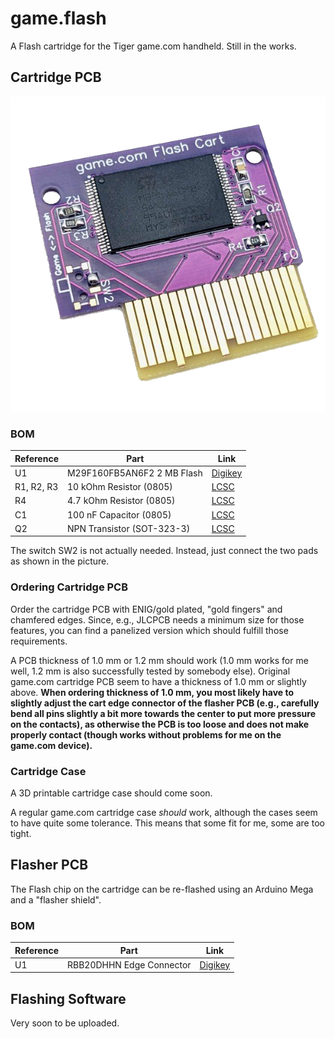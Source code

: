 # game.flash
A Flash cartridge for the Tiger game.com handheld.
Still in the works.

## Cartridge PCB
<img src="./images/cart.png" alt="drawing" width="600"/>

### BOM
| **Reference** | **Part** | **Link** |
|---------|------|------|
|U1 | M29F160FB5AN6F2 2 MB Flash | [Digikey](https://www.digikey.de/en/products/detail/alliance-memory-inc/M29F160FB5AN6F2/12180105)|
|R1, R2, R3 | 10 kOhm Resistor (0805) | [LCSC](https://www.lcsc.com/product-detail/Chip-Resistor-Surface-Mount_UNI-ROYAL-Uniroyal-Elec-0805W8F1002T5E_C17414.html) |
|R4 | 4.7 kOhm Resistor (0805) | [LCSC](https://www.lcsc.com/product-detail/Chip-Resistor-Surface-Mount_UNI-ROYAL-Uniroyal-Elec-0805W8F4701T5E_C17673.html)
|C1 | 100 nF Capacitor (0805) | [LCSC](https://www.lcsc.com/product-detail/Multilayer-Ceramic-Capacitors-MLCC-SMD-SMT_YAGEO-CC0805KRX7R9BB104_C49678.html)
|Q2 | NPN Transistor (SOT-323-3) | [LCSC](https://www.lcsc.com/product-detail/Bipolar-Transistors-BJT_PANJIT-International-MMBT3904W_R1_00001_C142339.html)

The switch SW2 is not actually needed.
Instead, just connect the two pads as shown in the picture.

### Ordering Cartridge PCB
Order the cartridge PCB with ENIG/gold plated, "gold fingers" and chamfered edges.
Since, e.g., JLCPCB needs a minimum size for those features, you can find a panelized version which should fulfill those requirements.

A PCB thickness of 1.0 mm or 1.2 mm should work (1.0 mm works for me well, 1.2 mm is also successfully tested by somebody else).
Original game.com cartridge PCB seem to have a thickness of 1.0 mm or slightly above.
**When ordering thickness of 1.0 mm, you most likely have to slightly adjust the cart edge connector of the flasher PCB (e.g., carefully bend all pins slightly a bit more towards the center to put more pressure on the contacts), as otherwise the PCB is too loose and does not make properly contact (though works without problems for me on the game.com device).**


### Cartridge Case
A 3D printable cartridge case should come soon.

A regular game.com cartridge case *should* work, although the cases seem to have quite some tolerance.
This means that some fit for me, some are too tight.

## Flasher PCB
The Flash chip on the cartridge can be re-flashed using an Arduino Mega and a "flasher shield".

### BOM
| **Reference** | **Part** | **Link** |
|---------|------|------|
|U1 | RBB20DHHN Edge Connector | [Digikey](https://www.digikey.de/en/products/detail/sullins-connector-solutions/RBB20DHHN/927330)


## Flashing Software
Very soon to be uploaded.
